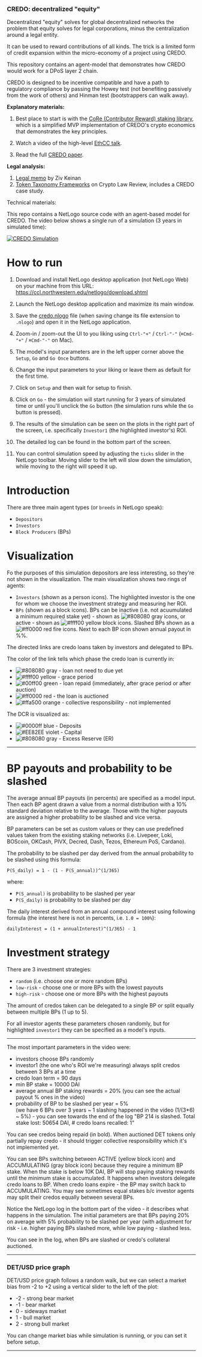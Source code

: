 ### CREDO: decentralized "equity"

Decentralized "equity" solves for global decentralized networks the problem that equity solves for legal corporations, minus the centralization around a legal entity. 

It can be used to reward contributions of all kinds. The trick is a limited form of credit expansion within the micro-economy of a project using CREDO.

This repository contains an agent-model that demonstrates how CREDO would work for a DPoS layer 2 chain. 

CREDO is designed to be incentive compatible and have a path to regulatory compliance by passing the Howey test (not benefiting passively from the work of others) and Hinman test (bootstrappers can walk away).

**Explanatory materials:**

1) Best place to start is with the [CoRe (Contributor Reward) staking library](https://github.com/tabookey/CoRe-staking/blob/master/README.md), which is a simplified MVP implementation of CREDO's crypto economics that demonstrates the key principles.

2) Watch a video of the high-level [EthCC talk](https://www.youtube.com/watch?v=l17NjaRV4yk).

3) Read the full [CREDO paper](https://docs.google.com/document/d/18pApYxgNXnKh4gXyendGCTyllDkoijmjzkM1CD86bog/edit?ts=5c6bd8f1).

**Legal analysis:**

1) [Legal memo](https://docs.google.com/document/d/1ZwsWfrXAUzamzZ3PqKcGCrRHHsaWENzDbqic3OM-iGU) by Ziv Keinan
2) [Token Taxonomy Frameworks](https://medium.com/cryptolawreview/token-taxonomy-frameworks-de968bf2605c) on Crypto Law Review, includes a CREDO case study.

Technical materials:

This repo contains a NetLogo source code with an agent-based model for CREDO. The video below shows a single run of a simulation (3 years in simulated time):

[![CREDO Simulation](http://img.youtube.com/vi/4qOFRkm5gtA/0.jpg)](https://www.youtube.com/watch?v=4qOFRkm5gtA "CREDO Simulation")

How to run
==========

1. Download and install NetLogo desktop application (not NetLogo Web) on your machine from this URL:
https://ccl.northwestern.edu/netlogo/download.shtml

2. Launch the NetLogo desktop application and maximize its main window.
3. Save the [credo.nlogo](https://raw.githubusercontent.com/nivertech/credo-abm-sim/master/credo.nlogo?token=AAEynzPLKdbJoPJxEsWC9tY3YlRbnWwfks5cmTA3wA%3D%3D) file (when saving change its file extension to `.nlogo`) and open it in the NetLogo application.
4. Zoom-in / zoom-out the UI to you liking using `Ctrl-"+"` / `Ctrl-"-"` (`⌘Cmd-"+"` / `⌘Cmd-"-"` on Mac).
5. The model's input parameters are in the left upper corner above the `Setup`, `Go` and `Go Once` buttons.
6. Change the input parameters to your liking or leave them as default for the first time.
7. Click on `Setup` and then wait for setup to finish.
8. Click on `Go` - the simulation will start running for 3 years of simulated time or until you'll unclick the `Go` button (the simulation runs while the `Go` button is pressed).
9. The results of the simulation can be seen on the plots in the right part of the screen, i.e. specifically `Investor1` (the highlighted investor's) ROI.
10. The detailed log can be found in the bottom part of the screen.
11. You can control simulation speed by adjusting the `ticks` slider in the NetLogo toolbar. Moving slider to the left will slow down the simulation, while moving to the right will speed it up.


Introduction
============

There are three main agent types (or `breeds` in NetLogo speak):
- `Depositors`
- `Investors`
- `Block Producers` (BPs)


Visualization
=============

Fo the purposes of this simulation depositors are less interesting, so they're not shown in the visualization.
The main visualization shows two rings of agents:
- `Investors` (shown as a person icons). The highlighted investor is the one for whom we choose the investment strategy and measuring her ROI.
- `BPs` (shown as a block icons). BPs can be inactive (i.e. not acuumulated a minimum required stake yet) - shown as ![#808080](https://placehold.it/15/808080/000000?text=+) gray icons, or active - shown as ![#ffff00](https://placehold.it/15/ffff00/000000?text=+) yellow block icons. Slashed BPs shown as a ![#ff0000](https://placehold.it/15/ff0000/000000?text=+) red fire icons. Next to each BP icon shown annual payout in %%.


The directed links are credo loans taken by investors and delegated to BPs.

The color of the link tells which phase the credo loan is currently in:
- ![#808080](https://placehold.it/15/808080/000000?text=+) gray - loan not need to due yet
- ![#ffff00](https://placehold.it/15/ffff00/000000?text=+) yellow - grace period
- ![#00ff00](https://placehold.it/15/00ff00/000000?text=+) green - loan repaid (immediately, after grace period or after auction)
- ![#ff0000](https://placehold.it/15/ff0000/000000?text=+) red - the loan is auctioned
- ![#ffa500](https://placehold.it/15/ffa500/000000?text=+) orange - collective responsibility - not implemented


The DCR is visualized as:
- ![#0000ff](https://placehold.it/15/0000ff/000000?text=+) blue - Deposits
- ![#EE82EE](https://placehold.it/15/EE82EE/000000?text=+) violet - Capital
- ![#808080](https://placehold.it/15/808080/000000?text=+) gray - Excess Reserve (ER)

-------------------------------------------------------

# BP payouts and probability to be slashed

The average annual BP payouts (in percents) are specified as a model input.
Then each BP agent drawn a value from a normal distribution with a 10% standard deviation relative to the average.
Those with the higher payouts are assigned a higher probability to be slashed and vice versa.

BP parameters can be set as custom values or they can use predefined values taken from the existing staking networks (i.e. Livepeer, Loki, BOScoin, OKCash, PIVX, Decred, Dash, Tezos, Ethereum PoS, Cardano).

The probability to be slashed per day derived from the annual probability to be slashed using this formula:
```
P(S_daily) = 1 - (1 - P(S_annual))^(1/365)
```
where:
- `P(S_annual)` is probability to be slashed per year
- `P(S_daily)` is probability to be slashed per day

The daily interest derived from an annual compound interest using following formula (the interest here is not in percents, i.e. `1.0 = 100%`):
```
dailyInterest = (1 + annualInterest)^(1/365) - 1
```

# Investment strategy

There are 3 investment strategies:
- `random` (i.e. choose one or more random BPs)
- `low-risk` - choose one or more BPs with the lowest payouts
- `high-risk` - choose one or more BPs with the highest payouts

The amount of credos taken can be delegated to a single BP or split equally between multiple BPs (1 up to 5).

For all investor agents these parameters chosen randomly, but for highlighted `investor1` they can be specified as a model's inputs.

------------------------------------------------------

The most important parameters in the video were:
- investors choose BPs randomly
- investor1 (the one who's ROI we're measuring) always split credos between 3 BPs at a time
- credo loan term = 90 days
- min BP stake = 10000 DAI
- average annual BP staking rewards = 20% (you can see the actual payout % ones in the video)
- probability of BP to be slashed per year = 5%  
 (we have 6 BPs over 3 years ~ 1 slashing happened in the video (1/(3*6) ~ 5%)  - you can see towards the end of the log "BP 214 is slashed. Total stake lost: 50654 DAI, # credo loans recalled: 1"

You can see credos being repaid (in bold). When auctioned DET tokens only partially repay credo - it should trigger collective responsibility which it's not implemented yet.

You can see BPs switching between ACTIVE (yellow block icon) and ACCUMULATING (gray block icon) because they require a minimum BP stake. When the stake is below 10K DAI, BP will stop paying staking rewards until the minimum stake is accumulated. It happens when investors delegate credo loans to BP. When credo loans expire - the BP may switch back to ACCUMULATING.
You may see sometimes equal stakes b/c investor agents may split their credos equally between several BPs.

Notice the NetLogo log in the bottom part of the video - it describes what happens in the simulation.
The initial parameters are that BPs paying 20% on average with 5% probability to be slashed per year (with adjustment for risk - i.e. higher paying BPs slashed more, while low paying - slashed less.

You can see in the log, when BPs are slashed or credo's collateral auctioned.

-----------------------------------------

### DET/USD price graph

DET/USD price graph follows a random walk, but we can select a market bias from -2 to +2 using a vertical slider to the left of the plot:

- -2 - strong bear market
- -1 - bear market
- 0 - sideways market
- 1 - bull market
- 2 - strong bull market

You can change market bias while simulation is running, or you can set it before setup.

-------------------------------------------
